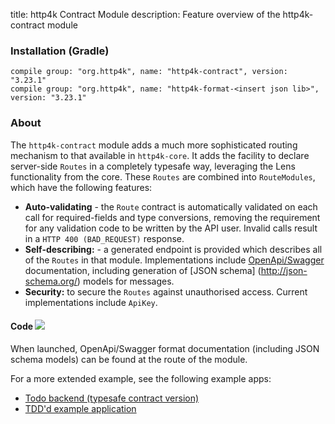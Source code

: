 title: http4k Contract Module
description: Feature overview of the http4k-contract module

### Installation (Gradle)
```
compile group: "org.http4k", name: "http4k-contract", version: "3.23.1"
compile group: "org.http4k", name: "http4k-format-<insert json lib>", version: "3.23.1"
```

### About
The `http4k-contract` module adds a much more sophisticated routing mechanism to that available in `http4k-core`. It adds the facility 
to declare server-side `Routes` in a completely typesafe way, leveraging the Lens functionality from the core. These `Routes` are 
combined into `RouteModules`, which have the following features:

- **Auto-validating** - the `Route` contract is automatically validated on each call for required-fields and type conversions, removing the requirement  for any validation code to be written by the API user. Invalid calls result in a `HTTP 400
 (BAD_REQUEST)` response.     
- **Self-describing:** - a generated endpoint is provided which describes all of the `Routes` in that module. Implementations include [OpenApi/Swagger](http://swagger.io/) documentation, including generation of [JSON schema]
(http://json-schema.org/) models for messages.
- **Security:** to secure the `Routes`  against unauthorised access. Current implementations include `ApiKey`.

#### Code [<img class="octocat" src="/img/octocat-32.png"/>](https://github.com/http4k/http4k/blob/master/src/docs/guide/modules/contracts/example.kt)

<script src="https://gist-it.appspot.com/https://github.com/http4k/http4k/blob/master/src/docs/guide/modules/contracts/example.kt"></script>

When launched, OpenApi/Swagger format documentation (including JSON schema models) can be found at the route of the module.

For a more extended example, see the following example apps: 

- [Todo backend (typesafe contract version)](https://github.com/http4k/http4k-contract-todo-backend)
- [TDD'd example application](https://github.com/http4k/http4k-contract-example-app)

